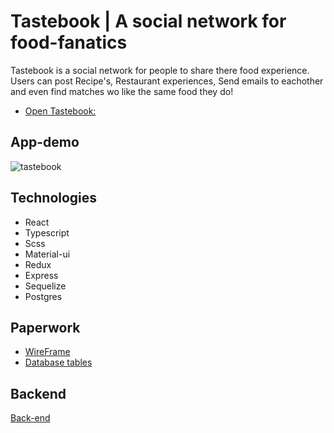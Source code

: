 # Tastebook | A social network for food-fanatics
Tastebook is a social network for people to share there food experience. Users can post Recipe's, Restaurant experiences, Send emails to eachother and even find matches wo like the same food they do!
- [Open Tastebook:](https://5f58f02f56096841526e9dba--condescending-poitras-fb0afe.netlify.app)

## App-demo
<img src="https://media.giphy.com/media/ll0IUmuVtw0xoG5vse/giphy.gif" alt="tastebook"/>

## Technologies
- React
- Typescript
- Scss
- Material-ui
- Redux
- Express
- Sequelize
- Postgres

## Paperwork
- [WireFrame](https://wireframepro.mockflow.com/view/M9671aeffc066dae62ae29a466f65add21596808374083#/page/49d80232ca6f4f5ab6f1c32ff52fa58e)
- [Database tables](https://dbdiagram.io/d/5f32cc06e1246d54aa2cf7b3)

## Backend
[Back-end](https://github.com/Myrinw/tastebook-backend)

